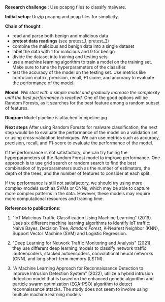 **Research challenge** : Use pcapng files to classify malware.

**Initial setup**: Unzip pcapng and pcap files for simplicity.

**Chain of thought** : 
- read and parse both benign and malicious data
- **pretest data readings** (see pretest_1, pretest_2)
- combine the malicious and benign data into a single dataset
- label the data with 1 for malicious and 0 for benign
- divide the dataset into training and testing sets
- use a machine learning algorithm to train a model on the training set. Make sure to tune the hyperparameters of the classifier.
- test the accuracy of the model on the testing set. Use metrics like confusion matrix, precision, recall, F1 score, and accuracy to evaluate the performance of the model.

**Model**: *Will start with a simple model and gradually increase the complexity until the best performance is reached.*
One of the good options will be Random Forests, as it searches for the best feature among a random subset of features.

**Diagram** Model pipeline is attached in pipeline.jpg

**Next steps**
After using Random Forests for malware classification, the next step would be to evaluate the performance of the model on a validation set or using cross-validation techniques. We can use metrics such as accuracy, precision, recall, and F1-score to evaluate the performance of the model.

If the performance is not satisfactory, one can try tuning the hyperparameters of the Random Forest model to improve performance. One approach is to use grid search or random search to find the best combination of hyperparameters such as the number of estimators, the depth of the trees, and the number of features to consider at each split.

If the performance is still not satisfactory, we should try using more complex models such as SVMs or CNNs, which may be able to capture more complex patterns in the data. However, these models may require more computational resources and training time.

**Reference to publications**:
 1. "IoT Malicious Traffic Classification Using Machine Learning" (2019). Uses six different machine learning algorithms to identify IoT traffic: Naive Bayes, Decision Tree, *Random Forest*, K-Nearest Neighbor (KNN), Support Vector Machine (SVM) and Logistic Regression. 
 
 2. "Deep Learning for Network Traffic Monitoring and Analysis" (2021), they use different deep learning models to classify network traffic :autoencoders, stacked autoencoders, convolutional neural networks (CNN), and long short-term memory (LSTM).
 
 3. "A Machine Learning Approach for Reconnaissance Detection to Improve Intrusion Detection System" (2022), utilize a hybrid intrusion detection model that is based on the enhanced genetic algorithm and particle swarm optimization (EGA-PSO) algorithm to detect reconnaissance attacks. The study does not seem to involve using multiple machine learning models





